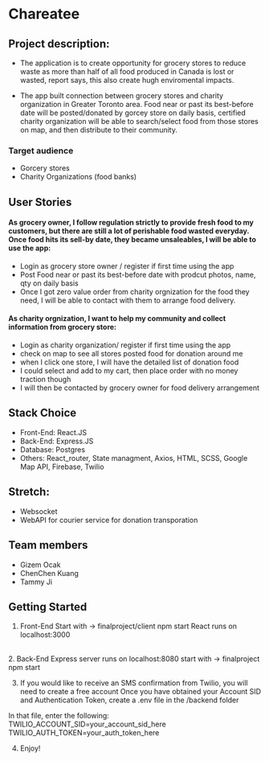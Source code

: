 # Chareatee

## Project description:
- The application is to create opportunity for grocery stores to reduce waste as more than half of all food produced in Canada is lost or wasted, report says, this also create hugh enviromental impacts.

- The app built connection between grocery stores and charity organization in Greater Toronto area. Food near or past its best-before date will be posted/donated by gorcey store on daily basis, certified charity organization will be able to search/select food from those stores on map, and then distribute to their community.


### Target audience
- Gorcery stores
- Charity Organizations (food banks)

## User Stories

#### As grocery owner, I follow regulation strictly to provide fresh food to my customers, but there are still a lot of perishable food wasted everyday. Once food hits its sell-by date, they became unsaleables, I will be able to use the app: 
- Login as grocery store owner / register if first time using the app
- Post Food near or past its best-before date with prodcut photos, name, qty on daily basis
- Once I got zero value order from charity orgnization for the food they need, I will be able to contact with them to arrange food delivery.

#### As charity orgnization, I want to help my community and collect information from grocery store:
- Login as charity organization/ register if first time using the app
- check on map to see all stores posted food for donation around me
- when I click one store, I will have the detailed list of donation food
- I could select and add to my cart, then place order with no money traction though
- I will then be contacted by grocery owner for food delivery arrangement


## Stack Choice
- Front-End: React.JS
- Back-End: Express.JS
- Database: Postgres
- Others: React_router, State managment, Axios, HTML, SCSS, Google Map API, Firebase, Twilio

## Stretch:
- Websocket
- WebAPI for courier service for donation transporation


## Team members
- Gizem Ocak 
- ChenChen Kuang
- Tammy Ji


## Getting Started

1. Front-End
Start with -> finalproject/client npm start
React runs on localhost:3000
<br>
2. Back-End
Express server runs on localhost:8080
start with -> finalproject npm start

3. If you would like to receive an SMS confirmation from Twilio, you will need to create a free account
Once you have obtained your Account SID and Authentication Token, create a .env file in the /backend folder

In that file, enter the following:
TWILIO_ACCOUNT_SID=your_account_sid_here
TWILIO_AUTH_TOKEN=your_auth_token_here

4. Enjoy!

